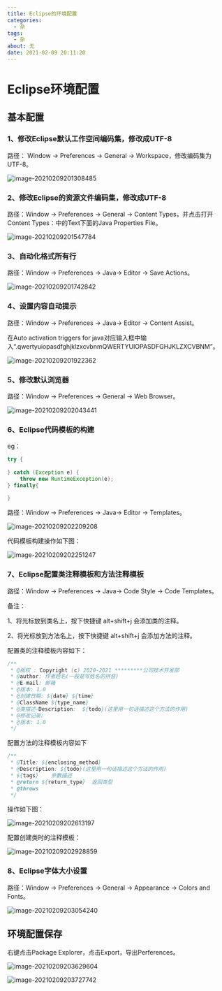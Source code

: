 ```yaml
---
title: Eclipse的环境配置
categories: 
  - 杂
tags:
  - 杂
about: 无
date: 2021-02-09 20:11:20
---
```


# Eclipse环境配置

<!--more-->

## 基本配置

### 1、修改Eclipse默认工作空间编码集，修改成UTF-8

路径： Window → Preferences →  General →  Workspace，修改编码集为 UTF-8。

![image-20210209201308485](Eclipse的环境配置/image-20210209201308485.png)



### 2、修改Eclipse的资源文件编码集，修改成UTF-8

路径：Window → Preferences →  General →  Content Types，并点击打开Content Types：中的Text下面的Java Properties File。

![image-20210209201547784](Eclipse的环境配置/image-20210209201547784.png)

### 3、自动化格式所有行

路径：Window → Preferences →  Java→  Editor  →  Save Actions。

![image-20210209201742842](Eclipse的环境配置/image-20210209201742842.png)



### 4、设置内容自动提示

路径：Window → Preferences →  Java→  Editor  →  Content Assist。

在Auto activation triggers for java对应输入框中输入“.qwertyuiopasdfghjklzxcvbnmQWERTYUIOPASDFGHJKLZXCVBNM”。

![image-20210209201922362](Eclipse的环境配置/image-20210209201922362.png)



### 5、修改默认浏览器

路径：Window → Preferences →  General →  Web Browser。

![image-20210209202043441](Eclipse的环境配置/image-20210209202043441.png)



### 6、Eclipse代码模板的构建

eg：

```java
try {
	
} catch (Exception e) {
	throw new RuntimeException(e);
} finally{
 
}
```

路径：Window → Preferences →  Java→  Editor  →  Templates。

![image-20210209202209208](Eclipse的环境配置/image-20210209202209208.png)

  代码模板构建操作如下图：

![image-20210209202251247](Eclipse的环境配置/image-20210209202251247.png)



### 7、Eclipse配置类注释模板和方法注释模板

路径：Window → Preferences →  Java→ Code Style → Code Templates。

备注：

1、将光标放到类名上，按下快捷键 alt+shift+j 会添加类的注释。

2、将光标放到方法名上，按下快捷键 alt+shift+j 会添加方法的注释。

配置类的注释模板内容如下：

```java
/**
 * @版权 : Copyright (c) 2020-2021 *********公司技术开发部
 * @author: 作者姓名(一般是写姓名的拼音)
 * @E-mail: 邮箱
 * @版本: 1.0
 * @创建日期: ${date} ${time}
 * @ClassName ${type_name}
 * @类描述-Description:  ${todo}(这里用一句话描述这个方法的作用)
 * @修改记录:
 * @版本: 1.0
 */
```

配置方法的注释模板内容如下

```java
/**
 * @Title: ${enclosing_method}
 * @Description: ${todo}(这里用一句话描述这个方法的作用)
 * ${tags}    參數描述
 * @return ${return_type}  返回类型
 * @throws
 */
```

操作如下图：

![image-20210209202613197](Eclipse的环境配置/image-20210209202613197.png)



配置创建类时的注释模板：

![image-20210209202928859](Eclipse的环境配置/image-20210209202928859.png)



### 8、Eclipse字体大小设置

路径：Window → Preferences →  General → Appearance → Colors and Fonts。

![image-20210209203054240](Eclipse的环境配置/image-20210209203054240.png)



## 环境配置保存

右键点击Package Explorer，点击Export，导出Perferences。

![image-20210209203629604](Eclipse的环境配置/image-20210209203629604.png)



![image-20210209203727742](Eclipse的环境配置/image-20210209203727742.png)





